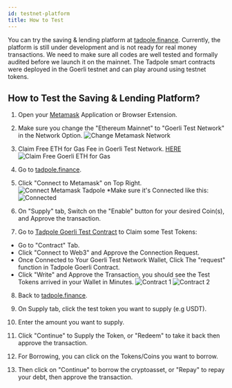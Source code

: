 ```yaml
---
id: testnet-platform
title: How to Test
---
```


You can try the saving & lending platform at [tadpole.finance](https://tadpole.finance). Currently, the platform is still under development and is not ready for real money transactions. We need to make sure all codes are well tested and formally audited before we launch it on the mainnet. The Tadpole smart contracts were deployed in the Goerli testnet and can play around using testnet tokens.

## How to Test the Saving & Lending Platform?

1. Open your [Metamask](https://metamask.io) Application or Browser Extension.
2. Make sure you change the "Ethereum Mainnet" to "Goerli Test Network" in the Network Option.
![Change Metamask Network](https://i.ibb.co/hc5fcpB/1changenet.webp)

3. Claim Free ETH for Gas Fee in Goerli Test Network. [HERE](https://goerli-faucet.slock.it/)
![Claim Free Goerli ETH for Gas](https://i.ibb.co/SXzd0RX/2claimfreeeth.webp)

4. Go to [tadpole.finance](https://tadpole.finance).

5. Click "Connect to Metamask" on Top Right.
![Connect Metamask Tadpole](https://i.ibb.co/5WR337S/3gotadpoleconnect.webp)
*Make sure it's Connected like this:
![Connected](https://i.ibb.co/jz8Mj9M/4tadpoleconnected.webp)

6. On "Supply" tab, Switch on the "Enable" button for your desired Coin(s), and Approve the transaction.

7. Go to [Tadpole Goerli Test Contract](https://goerli.etherscan.io/address/0x520d849db6e4bf7e0c58a45fc513a6d633baf77e) to Claim some Test Tokens:
* Go to "Contract" Tab.
* Click "Connect to Web3" and Approve the Connection Request.
* Once Connected to Your Goerli Test Network Wallet, Click The "request" function in Tadpole Goerli Contract.
* Click "Write" and Approve the Transaction, you should see the Test Tokens arrived in your Wallet in Minutes.
![Contract 1](https://i.ibb.co/KKTP6Ss/5etherscan1.webp)
![Contract 2](https://i.ibb.co/pXGzRsz/6etherscan2.webp)

8. Back to [tadpole.finance](https://tadpole.finance).
9. On Supply tab, click the test token you want to supply (e.g USDT).
10. Enter the amount you want to supply.
11. Click "Continue" to Supply the Token, or "Redeem" to take it back then approve the transaction.

12. For Borrowing, you can click on the Tokens/Coins you want to borrow.
13. Then click on "Continue" to borrow the cryptoasset, or "Repay" to repay your debt, then approve the transaction.
